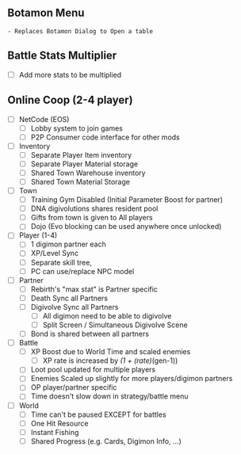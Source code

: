 ## Botamon Menu
	- Replaces Botamon Dialog to Open a table

## Battle Stats Multiplier
- [ ] Add more stats to be multiplied

## Online Coop (2-4 player)
- [ ] NetCode (EOS)
	- [ ] Lobby system to join games
	- [ ] P2P Consumer code interface for other mods
- [ ] Inventory
	- [ ] Separate Player Item inventory
	- [ ] Separate Player Material storage
	- [ ] Shared Town Warehouse inventory
	- [ ] Shared Town Material Storage
- [ ] Town
	- [ ] Training Gym Disabled (Initial Parameter Boost for partner)
	- [ ] DNA digivolutions shares resident pool
	- [ ] Gifts from town is given to All players
	- [ ] Dojo (Evo blocking can be used anywhere once unlocked)
- [ ] Player (1-4)
	- [ ] 1 digimon partner each
	- [ ] XP/Level Sync
	- [ ] Separate skill tree,
	- [ ] PC can use/replace NPC model
- [ ] Partner
	- [ ] Rebirth's "max stat" is Partner specific
	- [ ] Death Sync all Partners
	- [ ] Digivolve Sync all Partners
		- [ ] All digimon need to be able to digivolve
		- [ ] Split Screen / Simultaneous Digivolve Scene
	- [ ] Bond is shared between all partners
- [ ] Battle
	- [ ] XP Boost due to World Time and scaled enemies
		- [ ] XP rate is increased by *(1 + (rate)*(gen-1))
	- [ ] Loot pool updated for multiple players
	- [ ] Enemies Scaled up slightly for more players/digimon partners
	- [ ] OP player/partner specific
	- [ ] Time doesn't slow down in strategy/battle menu
- [ ] World
	- [ ] Time can't be paused EXCEPT for battles
	- [ ] One Hit Resource
	- [ ] Instant Fishing
	- [ ] Shared Progress (e.g. Cards, Digimon Info, ...)
